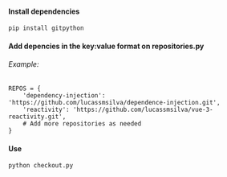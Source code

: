 #### Install dependencies
```
pip install gitpython
```

#### Add depencies in the key:value format on repositories.py
###### Example:

```
REPOS = {
    'dependency-injection': 'https://github.com/lucassmsilva/dependence-injection.git',
    'reactivity': 'https://github.com/lucassmsilva/vue-3-reactivity.git',
    # Add more repositories as needed
}
```

#### Use
```
python checkout.py
```